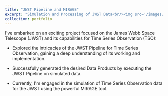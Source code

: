 ```yaml
---
title: "JWST Pipeline and MIRAGE"
excerpt: "Simulation and Processing of JWST Data<br/><img src='/images/JWST.jpg'>"
collection: portfolio
---
```


I've embarked on an exciting project focused on the James Webb Space Telescope (JWST) and its capabilities for Time Series Observation (TSO):

- Explored the intricacies of the JWST Pipeline for Time Series Observation, gaining a deep understanding of its working and implementation.

- Successfully generated the desired Data Products by executing the JWST Pipeline on simulated data.

- Currently, I'm engaged in the simulation of Time Series Observation data for the JWST using the powerful MIRAGE tool.
